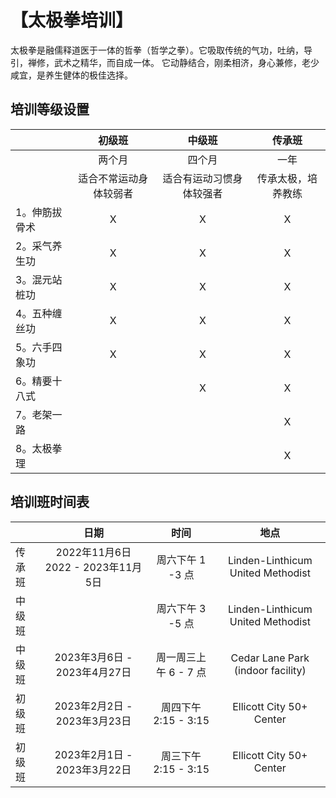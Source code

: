 # 【太极拳培训】

太极拳是融儒释道医于一体的哲拳（哲学之拳）。它吸取传统的气功，吐纳，导引，禅修，武术之精华，而自成一体。
它动静结合，刚柔相济，身心兼修，老少咸宜，是养生健体的极佳选择。

## 培训等级设置

|               |  初级班   | 中级班 | 传承班|
|------------------|:--------------:|:-----------:|:-----------:|
|                 |  两个月       |  四个月     |  一年      |
|                 | 适合不常运动身体较弱者 | 适合有运动习惯身体较强者| 传承太极，培养教练|
| 1。伸筋拔骨术         |         X    |    X      | X
| 2。采气养生功         |           X  |    X      | X
| 3。混元站桩功         |         X    |    X      | X
| 4。五种缠丝功         |          X   |    X      | X
| 5。六手四象功         |          X    |     X     | X
| 6。精要十八式         |              |     X     | X
| 7。老架一路           |              |           | X
| 8。太极拳理           |              |           | X

## 培训班时间表

|             |  日期  |时间 | 地点 |
|------------------|:--------------:|:-----------:|:-----------:|
|   传承班    | 2022年11月6日2022 - 2023年11月5日       |  周六下午 1 -3 点    |    Linden-Linthicum United Methodist   |
|   中级班 |                     |周六下午 3 -5 点 | Linden-Linthicum United Methodist |
|   中级班 |    2023年3月6日 - 2023年4月27日  |    周一周三上午 6 - 7 点    | Cedar Lane Park (indoor facility) |
|   初级班      |    2023年2月2日 - 2023年3月23日  |    周四下午 2:15 - 3:15      | Ellicott City 50+ Center |
|   初级班      |    2023年2月1日 - 2023年3月22日  |    周三下午 2:15 - 3:15      | Ellicott City 50+ Center |
